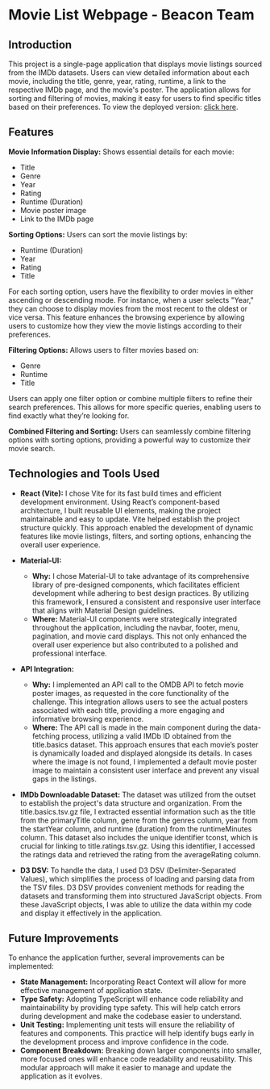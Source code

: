 # Movie List Webpage - Beacon Team

## Introduction

This project is a single-page application that displays movie listings sourced from the IMDb datasets. Users can view detailed information about each movie, including the title, genre, year, rating, runtime, a link to the respective IMDb page, and the movie's poster. The application allows for sorting and filtering of movies, making it easy for users to find specific titles based on their preferences.
To view the deployed version: [click here](https://movies-list-35430c818ac7.herokuapp.com/).

## Features

**Movie Information Display:** Shows essential details for each movie:

- Title
- Genre
- Year
- Rating
- Runtime (Duration)
- Movie poster image
- Link to the IMDb page

**Sorting Options:** Users can sort the movie listings by:

- Runtime (Duration)
- Year
- Rating
- Title

For each sorting option, users have the flexibility to order movies in either ascending or descending mode. For instance, when a user selects "Year," they can choose to display movies from the most recent to the oldest or vice versa. This feature enhances the browsing experience by allowing users to customize how they view the movie listings according to their preferences.

**Filtering Options:** Allows users to filter movies based on:

- Genre
- Runtime
- Title

Users can apply one filter option or combine multiple filters to refine their search preferences. This allows for more specific queries, enabling users to find exactly what they’re looking for.

**Combined Filtering and Sorting:** Users can seamlessly combine filtering options with sorting options, providing a powerful way to customize their movie search.

## Technologies and Tools Used

- **React (Vite):** I chose Vite for its fast build times and efficient development environment. Using React’s component-based architecture, I built reusable UI elements, making the project maintainable and easy to update. Vite helped establish the project structure quickly. This approach enabled the development of dynamic features like movie listings, filters, and sorting options, enhancing the overall user experience.

- **Material-UI:**

  - **Why:** I chose Material-UI to take advantage of its comprehensive library of pre-designed components, which facilitates efficient development while adhering to best design practices. By utilizing this framework, I ensured a consistent and responsive user interface that aligns with Material Design guidelines.
  - **Where:** Material-UI components were strategically integrated throughout the application, including the navbar, footer, menu, pagination, and movie card displays. This not only enhanced the overall user experience but also contributed to a polished and professional interface.

- **API Integration:**

  - **Why:** I implemented an API call to the OMDB API to fetch movie poster images, as requested in the core functionality of the challenge. This integration allows users to see the actual posters associated with each title, providing a more engaging and informative browsing experience.
  - **Where:** The API call is made in the main component during the data-fetching process, utilizing a valid IMDb ID obtained from the title.basics dataset. This approach ensures that each movie’s poster is dynamically loaded and displayed alongside its details. In cases where the image is not found, I implemented a default movie poster image to maintain a consistent user interface and prevent any visual gaps in the listings.

- **IMDb Downloadable Dataset:**
  The dataset was utilized from the outset to establish the project's data structure and organization. From the title.basics.tsv.gz file, I extracted essential information such as the title from the primaryTitle column, genre from the genres column, year from the startYear column, and runtime (duration) from the runtimeMinutes column. This dataset also includes the unique identifier tconst, which is crucial for linking to title.ratings.tsv.gz. Using this identifier, I accessed the ratings data and retrieved the rating from the averageRating column.

- **D3 DSV:**
  To handle the data, I used D3 DSV (Delimiter-Separated Values), which simplifies the process of loading and parsing data from the TSV files. D3 DSV provides convenient methods for reading the datasets and transforming them into structured JavaScript objects. From these JavaScript objects, I was able to utilize the data within my code and display it effectively in the application.

## Future Improvements

To enhance the application further, several improvements can be implemented:

- **State Management:** Incorporating React Context will allow for more effective management of application state.
- **Type Safety:** Adopting TypeScript will enhance code reliability and maintainability by providing type safety. This will help catch errors during development and make the codebase easier to understand.
- **Unit Testing:** Implementing unit tests will ensure the reliability of features and components. This practice will help identify bugs early in the development process and improve confidence in the code.
- **Component Breakdown:** Breaking down larger components into smaller, more focused ones will enhance code readability and reusability. This modular approach will make it easier to manage and update the application as it evolves.
